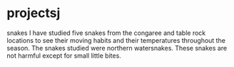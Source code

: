 # projectsj
snakes
I have studied five snakes from the congaree and table rock locations to see their moving habits and their temperatures throughout the season. The snakes studied were northern watersnakes. These snakes are not harmful except for small little bites.
